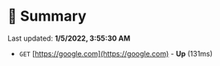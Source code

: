 # 📖 Summary
Last updated: **1/5/2022, 3:55:30 AM**

- `GET` [https://google.com](https://google.com) - **Up** (131ms)
